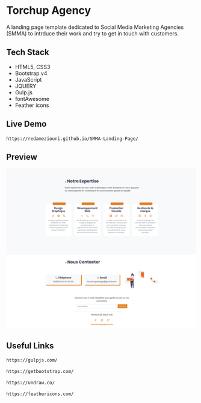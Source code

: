 # Torchup Agency

A landing page template dedicated to Social Media Marketing Agencies (SMMA) to intrduce their work and try to get in touch with customers.

## Tech Stack

* HTML5, CSS3
* Bootstrap v4
* JavaScript
* JQUERY
* Gulp.js
* fontAwesome
* Feather icons

## Live Demo
```
https://redameziouni.github.io/SMMA-Landing-Page/
```

## Preview

<p align="center"><img src="./img/preview.png"/></p>

## Useful Links

```
https://gulpjs.com/
```
```
https://getbootstrap.com/
```
```
https://undraw.co/
```
```
https://feathericons.com/
```
